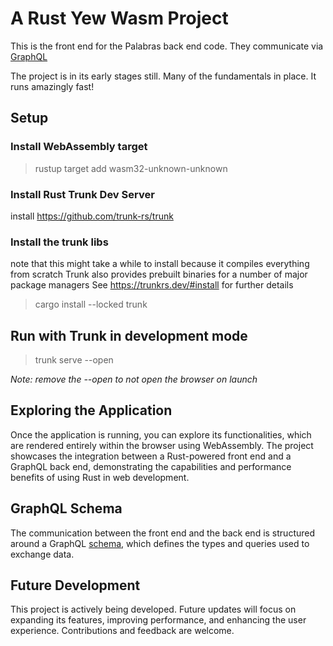 # A Rust Yew Wasm Project 

This is the front end for the Palabras back end code. They communicate via [GraphQL](graphql/schema.graphql)

The project is in its early stages still. Many of the fundamentals in place. It runs amazingly fast!


## Setup
### Install WebAssembly target
> rustup target add wasm32-unknown-unknown

### Install Rust Trunk Dev Server
install https://github.com/trunk-rs/trunk

### Install the trunk libs
note that this might take a while to install because it compiles everything from scratch
Trunk also provides prebuilt binaries for a number of major package managers
See https://trunkrs.dev/#install for further details
> cargo install --locked trunk


## Run with Trunk in development mode
> trunk serve --open

_Note: remove the --open to not open the browser on launch_

## Exploring the Application
Once the application is running, you can explore its functionalities, which are rendered entirely within the browser using 
WebAssembly. The project showcases the integration between a Rust-powered front end and a GraphQL back end, demonstrating 
the capabilities and performance benefits of using Rust in web development.

## GraphQL Schema
The communication between the front end and the back end is structured around a GraphQL [schema](graphql/schema.graphql),
which defines the types and queries used to exchange data.

## Future Development
This project is actively being developed. Future updates will focus on expanding its features, improving performance, 
and enhancing the user experience. Contributions and feedback are welcome.
